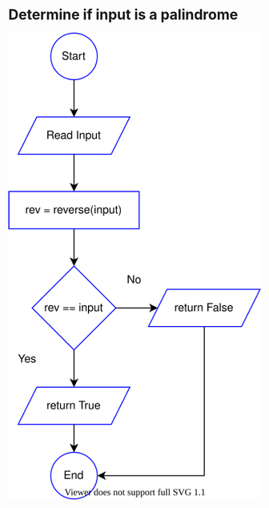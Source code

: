 
# Determine if input is a palindrome

<p align="center">
  <img src="https://github.com/jaminyah/drawio/blob/master/img/pal/palindrome.svg" alt="flowchart" /> 
</p>